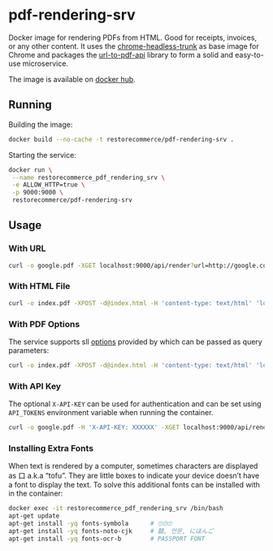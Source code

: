 # pdf-rendering-srv

Docker image for rendering PDFs from HTML. Good for receipts, invoices, or any other content.
It uses the [chrome-headless-trunk](https://github.com/alpeware/chrome-headless-trunk)
as base image for Chrome and packages the [url-to-pdf-api](https://github.com/alvarcarto/url-to-pdf-api)
library to form a solid and easy-to-use microservice.

The image is available on [docker hub](https://hub.docker.com/repository/docker/restorecommerce/pdf-rendering-srv).

## Running

Building the image:

```sh
docker build --no-cache -t restorecommerce/pdf-rendering-srv .
```

Starting the service:

```sh
docker run \
 --name restorecommerce_pdf_rendering_srv \
 -e ALLOW_HTTP=true \
 -p 9000:9000 \
 restorecommerce/pdf-rendering-srv
```

## Usage

### With URL

```sh
curl -o google.pdf -XGET localhost:9000/api/render?url=http://google.com
```

### With HTML File

```sh
curl -o index.pdf -XPOST -d@index.html -H 'content-type: text/html' 'localhost:9000/api/render'
```

### With PDF Options

The service supports sll [options](https://github.com/alvarcarto/url-to-pdf-api#get-apirender) provided by which can be passed as query
parameters:

```sh
curl -o index.pdf -XPOST -d@index.html -H 'content-type: text/html' 'localhost:9000/api/render?pdf.margin.top=100px&pdf.margin.bottom=100px&pdf.displayHeaderFooter=true&pdf.footerTemplate=%3Cdiv%20style=%22width:100%25%22%3E%3Cp%20style=%22padding-right:1cm;text-align:right;font-size:10px;%20%22%3Epage%20%3Cspan%20class=%22pageNumber%22%3E%3C/span%3E%20of%20%3Cspan%20class=%22totalPages%22%3E%3C/p%3E'
```

### With API Key

The optional `X-API-KEY` can be used for authentication and can be set using `API_TOKENS` environment variable when running the container.

```sh
curl -o google.pdf -H 'X-API-KEY: XXXXXX' -XGET localhost:9000/api/render?url=http://google.com
```

### Installing Extra Fonts

When text is rendered by a computer, sometimes characters are displayed as 口 a.k.a “tofu”. They are little boxes to indicate your device doesn’t have a font to display the text. To solve this additional fonts can be installed with in the container:

```sh
docker exec -it restorecommerce_pdf_rendering_srv /bin/bash
apt-get update
apt-get install -yq fonts-symbola      # 🙄🙄🙄
apt-get install -yq fonts-noto-cjk     # 囍, 언문, にほんご
apt-get install -yq fonts-ocr-b        # PASSPORT FONT
```

